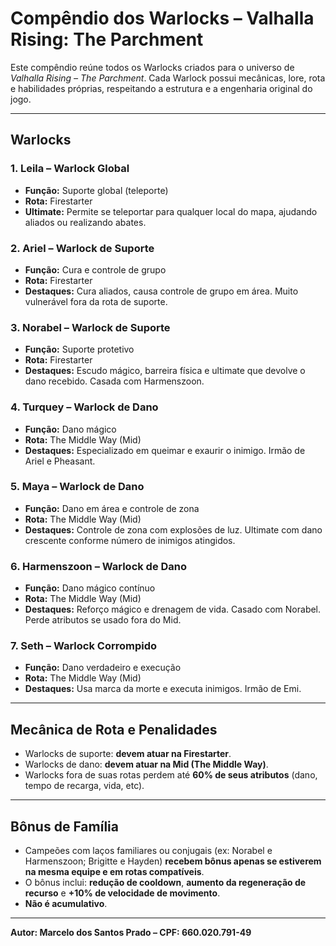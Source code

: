 
# Compêndio dos Warlocks – Valhalla Rising: The Parchment

Este compêndio reúne todos os Warlocks criados para o universo de *Valhalla Rising – The Parchment*. Cada Warlock possui mecânicas, lore, rota e habilidades próprias, respeitando a estrutura e a engenharia original do jogo.

---

## Warlocks

### 1. Leila – Warlock Global
- **Função:** Suporte global (teleporte)
- **Rota:** Firestarter
- **Ultimate:** Permite se teleportar para qualquer local do mapa, ajudando aliados ou realizando abates.

### 2. Ariel – Warlock de Suporte
- **Função:** Cura e controle de grupo
- **Rota:** Firestarter
- **Destaques:** Cura aliados, causa controle de grupo em área. Muito vulnerável fora da rota de suporte.

### 3. Norabel – Warlock de Suporte
- **Função:** Suporte protetivo
- **Rota:** Firestarter
- **Destaques:** Escudo mágico, barreira física e ultimate que devolve o dano recebido. Casada com Harmenszoon.

### 4. Turquey – Warlock de Dano
- **Função:** Dano mágico
- **Rota:** The Middle Way (Mid)
- **Destaques:** Especializado em queimar e exaurir o inimigo. Irmão de Ariel e Pheasant.

### 5. Maya – Warlock de Dano
- **Função:** Dano em área e controle de zona
- **Rota:** The Middle Way (Mid)
- **Destaques:** Controle de zona com explosões de luz. Ultimate com dano crescente conforme número de inimigos atingidos.

### 6. Harmenszoon – Warlock de Dano
- **Função:** Dano mágico contínuo
- **Rota:** The Middle Way (Mid)
- **Destaques:** Reforço mágico e drenagem de vida. Casado com Norabel. Perde atributos se usado fora do Mid.

### 7. Seth – Warlock Corrompido
- **Função:** Dano verdadeiro e execução
- **Rota:** The Middle Way (Mid)
- **Destaques:** Usa marca da morte e executa inimigos. Irmão de Emi.

---

## Mecânica de Rota e Penalidades

- Warlocks de suporte: **devem atuar na Firestarter**.
- Warlocks de dano: **devem atuar na Mid (The Middle Way)**.
- Warlocks fora de suas rotas perdem até **60% de seus atributos** (dano, tempo de recarga, vida, etc).

---

## Bônus de Família

- Campeões com laços familiares ou conjugais (ex: Norabel e Harmenszoon; Brigitte e Hayden) **recebem bônus apenas se estiverem na mesma equipe e em rotas compatíveis**.
- O bônus inclui: **redução de cooldown**, **aumento da regeneração de recurso** e **+10% de velocidade de movimento**.
- **Não é acumulativo**.

---

**Autor: Marcelo dos Santos Prado – CPF: 660.020.791-49**
